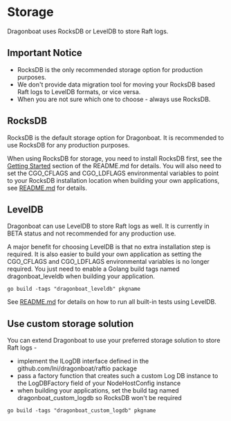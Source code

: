 # Storage #

Dragonboat uses RocksDB or LevelDB to store Raft logs. 

## Important Notice ##

* RocksDB is the only recommended storage option for production purposes.
* We don't provide data migration tool for moving your RocksDB based Raft logs to LevelDB formats, or vice versa. 
* When you are not sure which one to choose - always use RocksDB.

## RocksDB ##

RocksDB is the default storage option for Dragonboat. It is recommended to use RocksDB for any production purposes. 

When using RocksDB for storage, you need to install RocksDB first, see the [Getting Started](https://github.com/lni/dragonboat/blob/master/README.md) section of the README.md for details. You will also need to set the CGO_CFLAGS and CGO_LDFLAGS environmental variables to point to your RocksDB installation location when building your own applications, see [README.md](https://github.com/lni/dragonboat/blob/master/README.md) for details.

## LevelDB ##

Dragonboat can use LevelDB to store Raft logs as well. It is currently in BETA status and not recommended for any production use.

A major benefit for choosing LevelDB is that no extra installation step is required. It is also easier to build your own application as setting the CGO_CFLAGS and CGO_LDFLAGS environmental variables is no longer required. You just need to enable a Golang build tags named dragonboat_leveldb when building your application.

```
go build -tags "dragonboat_leveldb" pkgname
```

See [README.md](https://github.com/lni/dragonboat/blob/master/README.md) for details on how to run all built-in tests using LevelDB.

## Use custom storage solution ##

You can extend Dragonboat to use your preferred storage solution to store Raft logs -

* implement the ILogDB interface defined in the github.com/lni/dragonboat/raftio package
* pass a factory function that creates such a custom Log DB instance to the LogDBFactory field of your NodeHostConfig instance
* when building your applications, set the build tag named dragonboat_custom_logdb so RocksDB won't be required

```
go build -tags "dragonboat_custom_logdb" pkgname
``` 
